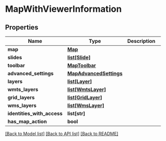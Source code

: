 # MapWithViewerInformation

## Properties
Name | Type | Description | Notes
------------ | ------------- | ------------- | -------------
**map** | [**Map**](Map.md) |  | [optional] 
**slides** | [**list[Slide]**](Slide.md) |  | [optional] 
**toolbar** | [**MapToolbar**](MapToolbar.md) |  | [optional] 
**advanced_settings** | [**MapAdvancedSettings**](MapAdvancedSettings.md) |  | [optional] 
**layers** | [**list[Layer]**](Layer.md) |  | [optional] 
**wmts_layers** | [**list[WmtsLayer]**](WmtsLayer.md) |  | [optional] 
**grid_layers** | [**list[GridLayer]**](GridLayer.md) |  | [optional] 
**wms_layers** | [**list[WmsLayer]**](WmsLayer.md) |  | [optional] 
**identities_with_access** | **list[str]** |  | [optional] 
**has_map_action** | **bool** |  | [optional] 

[[Back to Model list]](../README.md#documentation-for-models) [[Back to API list]](../README.md#documentation-for-api-endpoints) [[Back to README]](../README.md)

